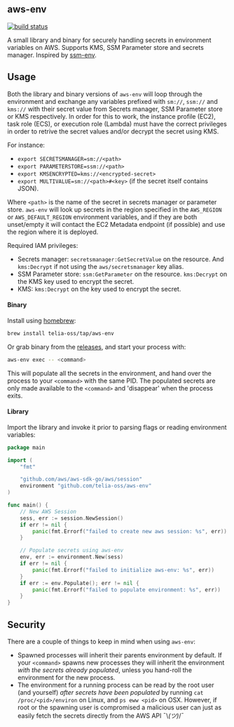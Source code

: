## aws-env

[![build status](https://img.shields.io/github/workflow/status/telia-oss/aws-env/test?label=build&logo=github&style=flat-square)](https://github.com/telia-oss/aws-env/actions?query=workflow%3Atest)

A small library and binary for securely handling secrets in environment variables on AWS. Supports KMS, SSM Parameter store and secrets manager. Inspired by [ssm-env](https://github.com/remind101/ssm-env).

## Usage

Both the library and binary versions of `aws-env` will loop through the environment and exchange any variables prefixed with
`sm://`, `ssm://` and `kms://` with their secret value from Secrets manager, SSM Parameter store or KMS respectively. In order
for this to work, the instance profile (EC2), task role (ECS), or execution role (Lambda) must have the correct privileges in order
to retrive the secret values and/or decrypt the secret using KMS.

For instance:
- `export SECRETSMANAGER=sm://<path>`
- `export PARAMETERSTORE=ssm://<path>`
- `export KMSENCRYPTED=kms://<encrypted-secret>`
- `export MULTIVALUE=sm://<path>#<key>` (if the secret itself contains JSON).

Where `<path>` is the name of the secret in secrets manager or parameter store. `aws-env` will look up secrets in the region specified
in the `AWS_REGION` or `AWS_DEFAULT_REGION` environment variables, and if they are both unset/empty it will contact the EC2 Metadata endpoint 
(if possible) and use the region where it is deployed.

Required IAM privileges:
- Secrets manager: `secretsmanager:GetSecretValue` on the resource. And `kms:Decrypt` if not using the `aws/secretsmanager` key alias.
- SSM Parameter store: `ssm:GetParameter` on the resource. `kms:Decrypt` on the KMS key used to encrypt the secret.
- KMS: `kms:Decrypt` on the key used to encrypt the secret.

#### Binary

Install using [homebrew](https://brew.sh/):

```bash
brew install telia-oss/tap/aws-env
```

Or grab binary from the [releases](https://github.com/telia-oss/aws-env/releases), and start your process with:

```bash
aws-env exec -- <command>
```

This will populate all the secrets in the environment, and hand over the process to your `<command>` with the same PID. The
populated secrets are only made available to the `<command>` and 'disappear' when the process exits.

#### Library

Import the library and invoke it prior to parsing flags or reading environment variables:

```go
package main

import (
	"fmt"

	"github.com/aws/aws-sdk-go/aws/session"
	environment "github.com/telia-oss/aws-env"
)

func main() {
	// New AWS Session
	sess, err := session.NewSession()
	if err != nil {
		panic(fmt.Errorf("failed to create new aws session: %s", err))
	}

	// Populate secrets using aws-env
	env, err := environment.New(sess)
	if err != nil {
		panic(fmt.Errorf("failed to initialize aws-env: %s", err))
	}
	if err := env.Populate(); err != nil {
		panic(fmt.Errorf("failed to populate environment: %s", err))
	}
}
```

## Security

There are a couple of things to keep in mind when using `aws-env`:
- Spawned processes will inherit their parents environment by default. If your `<command>` spawns new processes they will inherit the environment _with the secrets already populated_, unless you hand-roll the environment for the new process.
- The environment for a running process can be read by the root user (and yourself) _after secrets have been populated_ by running `cat /proc/<pid>/environ` on Linux, and `ps eww <pid>` on OSX. However, if root or the spawning user is compromised a malicious user can just as easily fetch the secrets directly from the AWS API ¯\\_(ツ)_/¯
